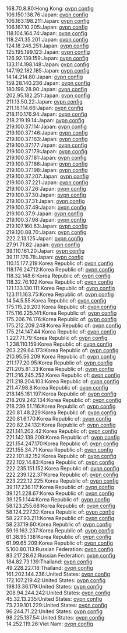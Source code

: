 168.70.8.80:Hong Kong: [ovpn config](vpn/168_70_8_80.ovpn)  
106.150.138.76:Japan: [ovpn config](vpn/106_150_138_76.ovpn)  
106.163.198.211:Japan: [ovpn config](vpn/106_163_198_211.ovpn)  
106.167.10.205:Japan: [ovpn config](vpn/106_167_10_205.ovpn)  
118.104.164.74:Japan: [ovpn config](vpn/118_104_164_74.ovpn)  
118.241.35.201:Japan: [ovpn config](vpn/118_241_35_201.ovpn)  
124.18.246.251:Japan: [ovpn config](vpn/124_18_246_251.ovpn)  
125.195.199.123:Japan: [ovpn config](vpn/125_195_199_123.ovpn)  
126.92.139.159:Japan: [ovpn config](vpn/126_92_139_159.ovpn)  
133.114.198.148:Japan: [ovpn config](vpn/133_114_198_148.ovpn)  
147.192.182.185:Japan: [ovpn config](vpn/147_192_182_185.ovpn)  
14.14.214.80:Japan: [ovpn config](vpn/14_14_214_80.ovpn)  
159.28.140.236:Japan: [ovpn config](vpn/159_28_140_236.ovpn)  
180.198.28.90:Japan: [ovpn config](vpn/180_198_28_90.ovpn)  
202.95.182.251:Japan: [ovpn config](vpn/202_95_182_251.ovpn)  
211.13.50.22:Japan: [ovpn config](vpn/211_13_50_22.ovpn)  
211.18.114.66:Japan: [ovpn config](vpn/211_18_114_66.ovpn)  
218.110.176.94:Japan: [ovpn config](vpn/218_110_176_94.ovpn)  
218.219.19.14:Japan: [ovpn config](vpn/218_219_19_14.ovpn)  
219.100.37.114:Japan: [ovpn config](vpn/219_100_37_114.ovpn)  
219.100.37.146:Japan: [ovpn config](vpn/219_100_37_146.ovpn)  
219.100.37.163:Japan: [ovpn config](vpn/219_100_37_163.ovpn)  
219.100.37.177:Japan: [ovpn config](vpn/219_100_37_177.ovpn)  
219.100.37.179:Japan: [ovpn config](vpn/219_100_37_179.ovpn)  
219.100.37.181:Japan: [ovpn config](vpn/219_100_37_181.ovpn)  
219.100.37.186:Japan: [ovpn config](vpn/219_100_37_186.ovpn)  
219.100.37.198:Japan: [ovpn config](vpn/219_100_37_198.ovpn)  
219.100.37.207:Japan: [ovpn config](vpn/219_100_37_207.ovpn)  
219.100.37.221:Japan: [ovpn config](vpn/219_100_37_221.ovpn)  
219.100.37.26:Japan: [ovpn config](vpn/219_100_37_26.ovpn)  
219.100.37.30:Japan: [ovpn config](vpn/219_100_37_30.ovpn)  
219.100.37.31:Japan: [ovpn config](vpn/219_100_37_31.ovpn)  
219.100.37.49:Japan: [ovpn config](vpn/219_100_37_49.ovpn)  
219.100.37.9:Japan: [ovpn config](vpn/219_100_37_9.ovpn)  
219.100.37.98:Japan: [ovpn config](vpn/219_100_37_98.ovpn)  
219.107.160.63:Japan: [ovpn config](vpn/219_107_160_63.ovpn)  
219.120.88.70:Japan: [ovpn config](vpn/219_120_88_70.ovpn)  
222.2.13.125:Japan: [ovpn config](vpn/222_2_13_125.ovpn)  
27.91.71.82:Japan: [ovpn config](vpn/27_91_71_82.ovpn)  
39.110.161.20:Japan: [ovpn config](vpn/39_110_161_20.ovpn)  
39.111.176.78:Japan: [ovpn config](vpn/39_111_176_78.ovpn)  
110.15.177.219:Korea Republic of: [ovpn config](vpn/110_15_177_219.ovpn)  
118.176.247.12:Korea Republic of: [ovpn config](vpn/118_176_247_12.ovpn)  
118.32.148.6:Korea Republic of: [ovpn config](vpn/118_32_148_6.ovpn)  
118.32.76.102:Korea Republic of: [ovpn config](vpn/118_32_76_102.ovpn)  
121.133.130.111:Korea Republic of: [ovpn config](vpn/121_133_130_111.ovpn)  
123.111.163.75:Korea Republic of: [ovpn config](vpn/123_111_163_75.ovpn)  
14.54.5.55:Korea Republic of: [ovpn config](vpn/14_54_5_55.ovpn)  
175.115.29.203:Korea Republic of: [ovpn config](vpn/175_115_29_203.ovpn)  
175.116.225.141:Korea Republic of: [ovpn config](vpn/175_116_225_141.ovpn)  
175.206.76.176:Korea Republic of: [ovpn config](vpn/175_206_76_176.ovpn)  
175.212.209.248:Korea Republic of: [ovpn config](vpn/175_212_209_248.ovpn)  
175.214.147.44:Korea Republic of: [ovpn config](vpn/175_214_147_44.ovpn)  
1.227.71.79:Korea Republic of: [ovpn config](vpn/1_227_71_79.ovpn)  
1.238.110.159:Korea Republic of: [ovpn config](vpn/1_238_110_159.ovpn)  
203.229.64.173:Korea Republic of: [ovpn config](vpn/203_229_64_173.ovpn)  
210.95.56.209:Korea Republic of: [ovpn config](vpn/210_95_56_209.ovpn)  
211.177.20.95:Korea Republic of: [ovpn config](vpn/211_177_20_95.ovpn)  
211.205.81.33:Korea Republic of: [ovpn config](vpn/211_205_81_33.ovpn)  
211.216.245.252:Korea Republic of: [ovpn config](vpn/211_216_245_252.ovpn)  
211.218.204.103:Korea Republic of: [ovpn config](vpn/211_218_204_103.ovpn)  
211.47.98.8:Korea Republic of: [ovpn config](vpn/211_47_98_8.ovpn)  
218.145.181.197:Korea Republic of: [ovpn config](vpn/218_145_181_197.ovpn)  
218.209.242.134:Korea Republic of: [ovpn config](vpn/218_209_242_134.ovpn)  
218.239.51.116:Korea Republic of: [ovpn config](vpn/218_239_51_116.ovpn)  
220.81.48.229:Korea Republic of: [ovpn config](vpn/220_81_48_229.ovpn)  
220.81.6.170:Korea Republic of: [ovpn config](vpn/220_81_6_170.ovpn)  
220.82.24.132:Korea Republic of: [ovpn config](vpn/220_82_24_132.ovpn)  
221.141.202.42:Korea Republic of: [ovpn config](vpn/221_141_202_42.ovpn)  
221.142.139.209:Korea Republic of: [ovpn config](vpn/221_142_139_209.ovpn)  
221.154.247.170:Korea Republic of: [ovpn config](vpn/221_154_247_170.ovpn)  
221.155.34.71:Korea Republic of: [ovpn config](vpn/221_155_34_71.ovpn)  
222.101.82.152:Korea Republic of: [ovpn config](vpn/222_101_82_152.ovpn)  
222.102.14.83:Korea Republic of: [ovpn config](vpn/222_102_14_83.ovpn)  
222.235.151.152:Korea Republic of: [ovpn config](vpn/222_235_151_152.ovpn)  
222.239.122.37:Korea Republic of: [ovpn config](vpn/222_239_122_37.ovpn)  
223.222.12.225:Korea Republic of: [ovpn config](vpn/223_222_12_225.ovpn)  
39.117.236.117:Korea Republic of: [ovpn config](vpn/39_117_236_117.ovpn)  
39.121.228.67:Korea Republic of: [ovpn config](vpn/39_121_228_67.ovpn)  
39.125.1.144:Korea Republic of: [ovpn config](vpn/39_125_1_144.ovpn)  
58.123.255.68:Korea Republic of: [ovpn config](vpn/58_123_255_68.ovpn)  
58.124.227.32:Korea Republic of: [ovpn config](vpn/58_124_227_32.ovpn)  
58.227.93.211:Korea Republic of: [ovpn config](vpn/58_227_93_211.ovpn)  
58.237.19.60:Korea Republic of: [ovpn config](vpn/58_237_19_60.ovpn)  
59.16.163.237:Korea Republic of: [ovpn config](vpn/59_16_163_237.ovpn)  
61.38.95.138:Korea Republic of: [ovpn config](vpn/61_38_95_138.ovpn)  
61.99.65.209:Korea Republic of: [ovpn config](vpn/61_99_65_209.ovpn)  
5.100.80.113:Russian Federation: [ovpn config](vpn/5_100_80_113.ovpn)  
83.217.28.62:Russian Federation: [ovpn config](vpn/83_217_28_62.ovpn)  
184.82.73.139:Thailand: [ovpn config](vpn/184_82_73_139.ovpn)  
49.228.227.18:Thailand: [ovpn config](vpn/49_228_227_18.ovpn)  
161.202.144.236:United States: [ovpn config](vpn/161_202_144_236.ovpn)  
172.107.219.42:United States: [ovpn config](vpn/172_107_219_42.ovpn)  
198.13.36.179:United States: [ovpn config](vpn/198_13_36_179.ovpn)  
208.94.244.242:United States: [ovpn config](vpn/208_94_244_242.ovpn)  
45.32.13.235:United States: [ovpn config](vpn/45_32_13_235.ovpn)  
73.239.101.229:United States: [ovpn config](vpn/73_239_101_229.ovpn)  
96.244.71.22:United States: [ovpn config](vpn/96_244_71_22.ovpn)  
98.225.137.54:United States: [ovpn config](vpn/98_225_137_54.ovpn)  
14.252.119.26:Viet Nam: [ovpn config](vpn/14_252_119_26.ovpn)  

